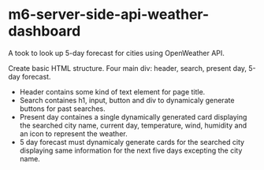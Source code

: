 # m6-server-side-api-weather-dashboard
A took to look up 5-day forecast for cities using OpenWeather API.

Create basic HTML structure.
Four main div: header, search, present day, 5-day forecast.
- Header contains some kind of text element for page title.
- Search containes h1, input, button and div to dynamicaly generate buttons for past searches.
- Present day containes a single dynamically generated card displaying the searched city name, current day, temperature, wind, humidity and an icon to represent the weather.
- 5 day forecast must dynamicaly generate cards for the searched city displaying same information for the next five days excepting the city name.

